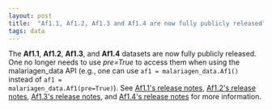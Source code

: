 ```yaml
---
layout: post
title:  "Af1.1, Af1.2, Af1.3 and Af1.4 are now fully publicly released"
tags: data
---
```


The <strong>Af1.1</strong>, <strong>Af1.2</strong>, <strong>Af1.3</strong>, and <strong>Af1.4</strong> datasets are now fully publicly released. One no longer needs to use <em>pre=True</em> to access them when using the malariagen_data API (e.g., one can use <code>af1 = malariagen_data.Af1()</code> instead of <code>af1 = malariagen_data.Af1(pre=True)</code>). See [Af1.1's release
notes](https://malariagen.github.io/vector-data/af1/af1.1.html), [Af1.2's release
notes](https://malariagen.github.io/vector-data/af1/af1.2.html), [Af1.3's release
notes](https://malariagen.github.io/vector-data/af1/af1.3.html), and [Af1.4's release
notes](https://malariagen.github.io/vector-data/af1/af1.4.html) for
more information.
